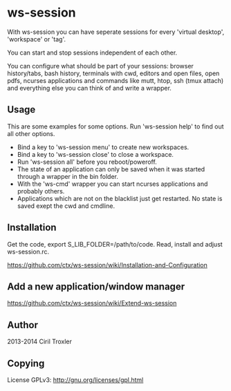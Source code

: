 ws-session
==========

With ws-session you can have seperate sessions for every 'virtual desktop', 'workspace' or 'tag'.

You can start and stop sessions independent of each other.

You can configure what should be part of your sessions: browser history/tabs, bash history, terminals with cwd, editors and open files, open pdfs, ncurses applications and commands like mutt, htop, ssh (tmux attach) and everything else you can think of and write a wrapper.

Usage
----------
This are some examples for some options. Run 'ws-session help' to find out all other options.
* Bind a key to 'ws-session menu' to create new workspaces.
* Bind a key to 'ws-session close' to close a workspace.
* Run 'ws-session all' before you reboot/poweroff.
* The state of an application can only be saved when it was started through a wrapper in the bin folder.
* With the 'ws-cmd' wrapper you can start ncurses applications and probably others.
* Applications which are not on the blacklist just get restarted. No state is saved exept the cwd and cmdline. 

Installation
----------
Get the code, export S_LIB_FOLDER=/path/to/code. Read, install and adjust ws-session.rc.

https://github.com/ctx/ws-session/wiki/Installation-and-Configuration

Add a new application/window manager
----------
https://github.com/ctx/ws-session/wiki/Extend-ws-session

Author
----------
2013-2014 Ciril Troxler

Copying
----------
License GPLv3: http://gnu.org/licenses/gpl.html

